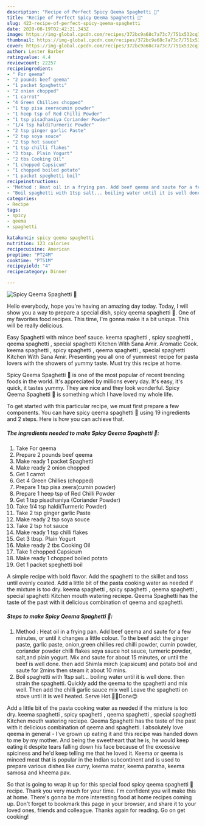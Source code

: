 ```yaml
---
description: "Recipe of Perfect Spicy Qeema Spaghetti 🍝"
title: "Recipe of Perfect Spicy Qeema Spaghetti 🍝"
slug: 423-recipe-of-perfect-spicy-qeema-spaghetti
date: 2020-08-19T02:42:21.343Z
image: https://img-global.cpcdn.com/recipes/372bc9a68c7a73c7/751x532cq70/spicy-qeema-spaghetti-🍝-recipe-main-photo.jpg
thumbnail: https://img-global.cpcdn.com/recipes/372bc9a68c7a73c7/751x532cq70/spicy-qeema-spaghetti-🍝-recipe-main-photo.jpg
cover: https://img-global.cpcdn.com/recipes/372bc9a68c7a73c7/751x532cq70/spicy-qeema-spaghetti-🍝-recipe-main-photo.jpg
author: Lester Barber
ratingvalue: 4.4
reviewcount: 22257
recipeingredient:
- " For qeema"
- "2 pounds beef qeema"
- "1 packet Spaghetti"
- "2 onion chopped"
- "1 carrot"
- "4 Green Chillies chopped"
- "1 tsp pisa zeeracumin powder"
- "1 heep tsp of Red Chilli Powder"
- "1 tsp pisadhaniya Coriander Powder"
- "1/4 tsp haldiTurmeric Powder"
- "2 tsp ginger garlic Paste"
- "2 tsp soya souce"
- "2 tsp hot sauce"
- "1 tsp chilli flakes"
- "3 tbsp. Plain Yogurt"
- "2 tbs Cooking Oil"
- "1 chopped Capsicum"
- "1 chopped boiled potato"
- "1 packet speghetti boil"
recipeinstructions:
- "Method : Heat oil in a frying pan. Add beef qeema and saute for a few minutes, or until it changes a little colour. To the beef add: the ginger paste, garlic paste, onion,green chillies red chilli powder, cumin powder, coriander powder chilli flakes soya sauce hot sauce, turmeric powder, salt,and plain yogurt. Mix and saute for about 15 minutes, or until the beef is well done. then add Shimla mirch (capsicum) and potato boil and saute for 2mins then steam it about 10 mins."
- "Boil spaghetti with 1tsp salt... boiling water until it is well done. then strain the spaghetti. Quickly add the qeema to the spaghetti and mix well. Then add the chilli garlic sauce mix well Leave the spaghetti on stove until it is well heated. Serve Hot.🍝💓Done😊"
categories:
- Recipe
tags:
- spicy
- qeema
- spaghetti

katakunci: spicy qeema spaghetti 
nutrition: 123 calories
recipecuisine: American
preptime: "PT24M"
cooktime: "PT51M"
recipeyield: "4"
recipecategory: Dinner

---
```



![Spicy Qeema Spaghetti 🍝](https://img-global.cpcdn.com/recipes/372bc9a68c7a73c7/751x532cq70/spicy-qeema-spaghetti-🍝-recipe-main-photo.jpg)

Hello everybody, hope you're having an amazing day today. Today, I will show you a way to prepare a special dish, spicy qeema spaghetti 🍝. One of my favorites food recipes. This time, I'm gonna make it a bit unique. This will be really delicious.

Easy Spaghetti with mince beef sauce. keema spaghetti , spicy spaghetti , qeema spaghetti , special spaghetti Kitchen With Sana Amir. Aromatic Cook. keema spaghetti , spicy spaghetti , qeema spaghetti , special spaghetti Kitchen With Sana Amir. Presenting you all one of yummiest recipe for pasta lovers with the showers of yummy taste. Must try this recipe at home.

Spicy Qeema Spaghetti 🍝 is one of the most popular of recent trending foods in the world. It's appreciated by millions every day. It's easy, it's quick, it tastes yummy. They are nice and they look wonderful. Spicy Qeema Spaghetti 🍝 is something which I have loved my whole life.


To get started with this particular recipe, we must first prepare a few components. You can have spicy qeema spaghetti 🍝 using 19 ingredients and 2 steps. Here is how you can achieve that.

<!--inarticleads1-->

##### The ingredients needed to make Spicy Qeema Spaghetti 🍝:

1. Take  For qeema
1. Prepare 2 pounds beef qeema
1. Make ready 1 packet Spaghetti
1. Make ready 2 onion chopped
1. Get 1 carrot
1. Get 4 Green Chillies (chopped)
1. Prepare 1 tsp pisa zeera(cumin powder)
1. Prepare 1 heep tsp of Red Chilli Powder
1. Get 1 tsp pisadhaniya (Coriander Powder)
1. Take 1/4 tsp haldi(Turmeric Powder)
1. Take 2 tsp ginger garlic Paste
1. Make ready 2 tsp soya souce
1. Take 2 tsp hot sauce
1. Make ready 1 tsp chilli flakes
1. Get 3 tbsp. Plain Yogurt
1. Make ready 2 tbs Cooking Oil
1. Take 1 chopped Capsicum
1. Make ready 1 chopped boiled potato
1. Get 1 packet speghetti boil


A simple recipe with bold flavor. Add the spaghetti to the skillet and toss until evenly coated. Add a little bit of the pasta cooking water as needed if the mixture is too dry. keema spaghetti , spicy spaghetti , qeema spaghetti , special spaghetti Kitchen mouth watering reciepe. Qeema Spaghetti has the taste of the past with it delicious combination of qeema and spaghetti. 

<!--inarticleads2-->

##### Steps to make Spicy Qeema Spaghetti 🍝:

1. Method : Heat oil in a frying pan. Add beef qeema and saute for a few minutes, or until it changes a little colour. To the beef add: the ginger paste, garlic paste, onion,green chillies red chilli powder, cumin powder, coriander powder chilli flakes soya sauce hot sauce, turmeric powder, salt,and plain yogurt. Mix and saute for about 15 minutes, or until the beef is well done. then add Shimla mirch (capsicum) and potato boil and saute for 2mins then steam it about 10 mins.
1. Boil spaghetti with 1tsp salt... boiling water until it is well done. then strain the spaghetti. Quickly add the qeema to the spaghetti and mix well. Then add the chilli garlic sauce mix well Leave the spaghetti on stove until it is well heated. Serve Hot.🍝💓Done😊


Add a little bit of the pasta cooking water as needed if the mixture is too dry. keema spaghetti , spicy spaghetti , qeema spaghetti , special spaghetti Kitchen mouth watering reciepe. Qeema Spaghetti has the taste of the past with it delicious combination of qeema and spaghetti. I absolutely love qeema in general - I&#39;ve grown up eating it and this recipe was handed down to me by my mother. And being the sweetheart that he is, he would keep eating it despite tears falling down his face because of the excessive spiciness and he&#39;d keep telling me that he loved it. Keema or qeema is minced meat that is popular in the Indian subcontinent and is used to prepare various dishes like curry, keema matar, keema paratha, keema samosa and kheema pav. 

So that is going to wrap it up for this special food spicy qeema spaghetti 🍝 recipe. Thank you very much for your time. I'm confident you will make this at home. There's gonna be more interesting food at home recipes coming up. Don't forget to bookmark this page in your browser, and share it to your loved ones, friends and colleague. Thanks again for reading. Go on get cooking!
